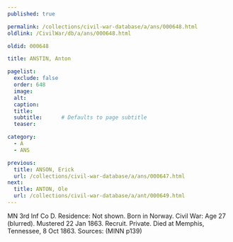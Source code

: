 ```yaml
---
published: true

permalink: /collections/civil-war-database/a/ans/000648.html
oldlink: /CivilWar/db/a/ans/000648.html

oldid: 000648

title: ANSTIN, Anton

pagelist:
  exclude: false
  order: 648
  image: 
  alt:
  caption:
  title:
  subtitle:      # Defaults to page subtitle
  teaser:

category: 
  - A 
  - ANS

previous:
  title: ANSON, Erick
  url: /collections/civil-war-database/a/ans/000647.html  
next:
  title: ANTON, Ole
  url: /collections/civil-war-database/a/ant/000649.html   
---
```

MN 3rd Inf Co D. Residence: Not shown. Born in Norway. Civil War: Age 27 (blurred). Mustered 22 Jan 1863. Recruit. Private. Died at Memphis, Tennessee, 8 Oct 1863. Sources: (MINN p139)